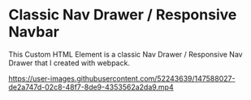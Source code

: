 # Classic Nav Drawer / Responsive Navbar

This Custom HTML Element is a classic Nav Drawer / Responsive Nav Drawer that I created with webpack.


https://user-images.githubusercontent.com/52243639/147588027-de2a747d-02c8-48f7-8de9-4353562a2da9.mp4

